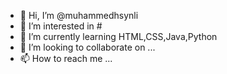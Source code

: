 - 👋 Hi, I’m @muhammedhsynli
- 👀 I’m interested in #
- 🌱 I’m currently learning HTML,CSS,Java,Python
- 💞️ I’m looking to collaborate on ...
- 📫 How to reach me ...

<!---
muhammedhsynli/muhammedhsynli is a ✨ special ✨ repository because its `README.md` (this file) appears on your GitHub profile.
You can click the Preview link to take a look at your changes.
--->
